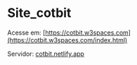 # Site_cotbit

Acesse em: [https://cotbit.w3spaces.com](https://cotbit.w3spaces.com/index.html)

Servidor: [cotbit.netlify.app](https://cotbit.netlify.app/)
